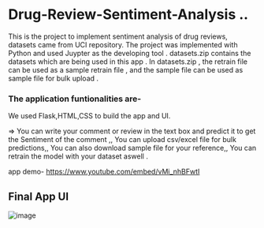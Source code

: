 # Drug-Review-Sentiment-Analysis ..

This is the project to implement sentiment analysis of drug reviews, datasets came from UCI repository.
The project was implemented with Python and used Juypter as the developing tool . datasets.zip contains the datasets which are being used in this app .
In datasets.zip , the retrain file can be used as a sample retrain file , and the sample file can be used as sample file for bulk upload . 

 ### The application funtionalities are-
 We used Flask,HTML,CSS to build the app and UI.

=> You can write your comment or review in the text box and predict it to get the Sentiment of the comment ,,
You can upload csv/excel file for bulk predictions,,
You can also download sample file for your reference,,
You can retrain the model with your dataset aswell .

app demo- https://www.youtube.com/embed/vMi_nhBFwtI

## Final App UI

![image](https://user-images.githubusercontent.com/62827309/91665709-46a0b800-eb15-11ea-85f0-b85351f6e269.png)


